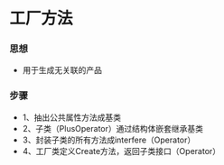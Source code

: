 # 工厂方法
### 思想
- 用于生成无关联的产品
### 步骤
- 1、抽出公共属性方法成基类
- 2、子类（PlusOperator）通过结构体嵌套继承基类
- 3、封装子类的所有方法成interfere（Operator）
- 4、工厂类定义Create方法，返回子类接口（Operator）